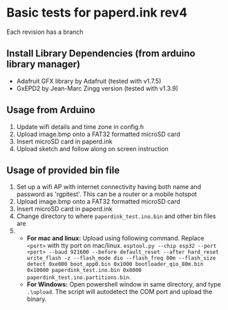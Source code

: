 # Basic tests for paperd.ink rev4
Each revision has a branch

## Install Library Dependencies (from arduino library manager)
  - Adafruit GFX library by Adafruit (tested with v1.7.5)
  - GxEPD2 by Jean-Marc Zingg version (tested with v1.3.9)

## Usage from Arduino
1) Update wifi details and time zone in config.h
2) Upload image.bmp onto a FAT32 formatted microSD card
3) Insert microSD card in paperd.ink
4) Upload sketch and follow along on screen instruction

## Usage of provided bin file
1) Set up a wifi AP with internet connectivity having both name and password as 'rgpitest'.
   This can be a router or a mobile hotspot
2) Upload image.bmp onto a FAT32 formatted microSD card
3) Insert microSD card in paperd.ink
4) Change directory to where `paperdink_test.ino.bin` and other bin files are
5) - **For mac and linux:** Upload using following command. Replace ``<port>`` with tty port on mac/linux.
``esptool.py --chip esp32 --port <port> --baud 921600 --before default_reset --after hard_reset write_flash -z --flash_mode dio --flash_freq 80m --flash_size detect 0xe000 boot_app0.bin 0x1000 bootloader_qio_80m.bin 0x10000 paperdink_test.ino.bin 0x8000 paperdink_test.ino.partitions.bin``.
   - **For Windows:** Open powershell window in same directory, and type ``.\upload``. The script will autodetect the COM port and upload the binary.

